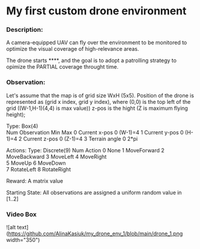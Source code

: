 # My first custom drone environment

### Description:
A camera-equipped UAV can fly over the environment to be monitored to optimize the visual coverage of high-relevance areas. 
        
The drone starts ****, and the goal is to adopt a patrolling strategy to opimize the PARTIAL coverage throught time.

### Observation:
     
Let's assume that the map is of grid size WxH (5x5). Position of the drone is represented as (grid x index, grid y index), where (0,0) is the top left of the grid ((W-1,H-1)(4,4) is max value)) z-pos is the hight (Z is maximum flying height);
     
Type: Box(4)   
Num     Observation               Min                     Max
0       Current x-pos              0                    (W-1)=4
1       Current y-pos              0                    (H-1)=4
2       Current z-pos              0                    (Z-1)=4
3       Terrain angle              0                      2*pi 

Actions:
Type: Discrete(9)
Num   Action
0     None
1     MoveForward
2     MoveBackward
3     MoveLeft
4     MoveRight      
5     MoveUp
6     MoveDown    
7     RotateLeft
8     RotateRight         

Reward:
A matrix value   

Starting State:
All observations are assigned a uniform random value in [1..2]

### Video Box
![alt text](https://github.com/AlinaKasiuk/my_drone_env_1/blob/main/drone_1.png width="350")
